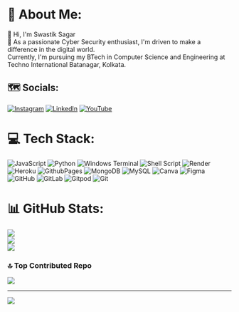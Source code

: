 # 💫 About Me:
🦄 Hi, I'm Swastik Sagar<br>🌋 As a passionate Cyber Security enthusiast, I'm driven to make a difference in the digital world. <br>     Currently, I'm pursuing my BTech in Computer Science and Engineering at Techno International Batanagar, Kolkata.


## 🗺 Socials:
[![Instagram](https://img.shields.io/badge/Instagram-%23E4405F.svg?logo=Instagram&logoColor=white)](https://instagram.com/swastiksagar) [![LinkedIn](https://img.shields.io/badge/LinkedIn-%230077B5.svg?logo=linkedin&logoColor=white)](https://linkedin.com/in/swastiksagar) [![YouTube](https://img.shields.io/badge/YouTube-%23FF0000.svg?logo=YouTube&logoColor=white)](https://youtube.com/@@swastiksagars) 

# 💻 Tech Stack:
![JavaScript](https://img.shields.io/badge/javascript-%23323330.svg?style=flat-square&logo=javascript&logoColor=%23F7DF1E) ![Python](https://img.shields.io/badge/python-3670A0?style=flat-square&logo=python&logoColor=ffdd54) ![Windows Terminal](https://img.shields.io/badge/Windows%20Terminal-%234D4D4D.svg?style=flat-square&logo=windows-terminal&logoColor=white) ![Shell Script](https://img.shields.io/badge/shell_script-%23121011.svg?style=flat-square&logo=gnu-bash&logoColor=white) ![Render](https://img.shields.io/badge/Render-%46E3B7.svg?style=flat-square&logo=render&logoColor=white) ![Heroku](https://img.shields.io/badge/heroku-%23430098.svg?style=flat-square&logo=heroku&logoColor=white) ![GithubPages](https://img.shields.io/badge/github%20pages-121013?style=flat-square&logo=github&logoColor=white) ![MongoDB](https://img.shields.io/badge/MongoDB-%234ea94b.svg?style=flat-square&logo=mongodb&logoColor=white) ![MySQL](https://img.shields.io/badge/mysql-4479A1.svg?style=flat-square&logo=mysql&logoColor=white) ![Canva](https://img.shields.io/badge/Canva-%2300C4CC.svg?style=flat-square&logo=Canva&logoColor=white) ![Figma](https://img.shields.io/badge/figma-%23F24E1E.svg?style=flat-square&logo=figma&logoColor=white) ![GitHub](https://img.shields.io/badge/github-%23121011.svg?style=flat-square&logo=github&logoColor=white) ![GitLab](https://img.shields.io/badge/gitlab-%23181717.svg?style=flat-square&logo=gitlab&logoColor=white) ![Gitpod](https://img.shields.io/badge/gitpod-f06611.svg?style=flat-square&logo=gitpod&logoColor=white) ![Git](https://img.shields.io/badge/git-%23F05033.svg?style=flat-square&logo=git&logoColor=white)
# 📊 GitHub Stats:
![](https://github-readme-stats.vercel.app/api?username=swastiksagar&theme=buefy&hide_border=false&include_all_commits=false&count_private=false)<br/>
![](https://github-readme-streak-stats.herokuapp.com/?user=swastiksagar&theme=buefy&hide_border=false)<br/>
![](https://github-readme-stats.vercel.app/api/top-langs/?username=swastiksagar&theme=buefy&hide_border=false&include_all_commits=false&count_private=false&layout=compact)

### 🔝 Top Contributed Repo
![](https://github-contributor-stats.vercel.app/api?username=swastiksagar&limit=5&theme=buefy&combine_all_yearly_contributions=true)

---
[![](https://visitcount.itsvg.in/api?id=swastiksagar&label=Profile%20Views&color=1&icon=3&pretty=true)](https://visitcount.itsvg.in)

<!-- Proudly created with GPRM ( https://gprm.itsvg.in ) -->
